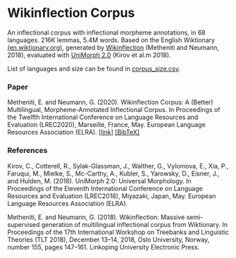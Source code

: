 # Wikinflection Corpus

An inflectional corpus with inflectional morpheme annotations, in 68 languages. 216K lemmas, 5.4M words. Based on the English Wiktionary [(en.wiktionary.org)](https://www.en.wiktionary.org), generated by [Wikinflection](https://github.com/lenakmeth/Wikinflection) (Metheniti and Neumann, 2018), evaluated with [UniMorph 2.0](https://unimorph.github.io/) (Kirov et al.m 2018).

List of languages and size can be found in [corpus_size.csv](corpus_size.csv).

### Paper

Metheniti, E. and Neumann, G. (2020). Wikinflection Corpus: A (Better) Multilingual, Morpheme-Annotated Inflectional Corpus. In Proceedings of the Twelfth International Conference on Language Resources and Evaluation (LREC2020),  Marseille,  France,  May. European Language Resources Association (ELRA). [[link]](https://www.aclweb.org/anthology/2020.lrec-1.480) [[BibTeX]](https://www.aclweb.org/anthology/2020.lrec-1.481.bib)


### References

Kirov,  C.,  Cotterell,  R.,  Sylak-Glassman,  J.,  Walther,  G., Vylomova,  E.,  Xia,  P.,  Faruqui,  M.,  Mielke,  S.,  Mc-Carthy,  A.,  Kubler,  S.,  Yarowsky,  D.,  Eisner,  J.,  and Hulden, M.  (2018).  UniMorph 2.0: Universal Morphology.  In Proceedings of the Eleventh International Conference on Language Resources and Evaluation (LREC2018),  Miyazaki,  Japan,  May. European Language Resources Association (ELRA).

Metheniti,  E.  and  Neumann,  G.   (2018).   Wikinflection: Massive semi-supervised generation of multilingual inflectional  corpus  from  Wiktionary.   In Proceedings  of the 17th International Workshop on Treebanks and Linguistic  Theories  (TLT  2018),  December  13–14,  2018, Oslo University, Norway, number 155, pages 147–161. Linkoping University Electronic Press.
